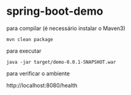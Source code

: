 # spring-boot-demo

para compilar (é necessário instalar o Maven3)

```mvn clean package``` 

para executar

```java -jar target/demo-0.0.1-SNAPSHOT.war```

para verificar o ambiente

http://localhost:8080/health

